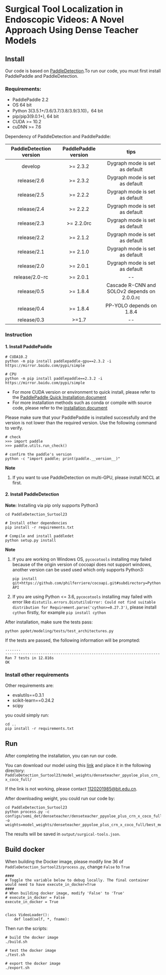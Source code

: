 # Surgical Tool Localization in Endoscopic Videos: A Novel Approach Using Dense Teacher Models

## Install 

Our code is based on [PaddleDetection](https://github.com/PaddlePaddle/PaddleDetection).To run our code, you must first install PaddlePaddle and PaddleDetection.

### Requirements:

- PaddlePaddle 2.2
- OS 64 bit
- Python 3(3.5.1+/3.6/3.7/3.8/3.9/3.10)，64 bit
- pip/pip3(9.0.1+), 64 bit
- CUDA >= 10.2
- cuDNN >= 7.6


Dependency of PaddleDetection and PaddlePaddle:

| PaddleDetection version | PaddlePaddle version |                     tips                     |
| :---------------------: | :------------------: | :------------------------------------------: |
|         develop         |       >= 2.3.2       |        Dygraph mode is set as default        |
|       release/2.6       |       >= 2.3.2       |        Dygraph mode is set as default        |
|       release/2.5       |       >= 2.2.2       |        Dygraph mode is set as default        |
|       release/2.4       |       >= 2.2.2       |        Dygraph mode is set as default        |
|       release/2.3       |      >= 2.2.0rc      |        Dygraph mode is set as default        |
|       release/2.2       |       >= 2.1.2       |        Dygraph mode is set as default        |
|       release/2.1       |       >= 2.1.0       |        Dygraph mode is set as default        |
|       release/2.0       |       >= 2.0.1       |        Dygraph mode is set as default        |
|     release/2.0-rc      |       >= 2.0.1       |                      --                      |
|       release/0.5       |       >= 1.8.4       | Cascade R-CNN and SOLOv2 depends on 2.0.0.rc |
|       release/0.4       |       >= 1.8.4       |           PP-YOLO depends on 1.8.4           |
|       release/0.3       |        >=1.7         |                      --                      |

### Instruction

#### 1. Install PaddlePaddle

```
# CUDA10.2
python -m pip install paddlepaddle-gpu==2.3.2 -i https://mirror.baidu.com/pypi/simple

# CPU
python -m pip install paddlepaddle==2.3.2 -i https://mirror.baidu.com/pypi/simple
```

- For more CUDA version or environment to quick install, please refer to the [PaddlePaddle Quick Installation document](https://www.paddlepaddle.org.cn/install/quick)
- For more installation methods such as conda or compile with source code, please refer to the [installation document](https://www.paddlepaddle.org.cn/documentation/docs/en/install/index_en.html)

Please make sure that your PaddlePaddle is installed successfully and the version is not lower than the required version. Use the following command to verify.

```
# check
>>> import paddle
>>> paddle.utils.run_check()

# confirm the paddle's version
python -c "import paddle; print(paddle.__version__)"
```

**Note**

1.  If you want to use PaddleDetection on multi-GPU, please install NCCL at first.

#### 2. Install PaddleDetection

**Note:** Installing via pip only supports Python3

```
cd PaddleDetection_Surtool23

# Install other dependencies
pip install -r requirements.txt

# Compile and install paddledet
python setup.py install

```

**Note**

1. If you are working on Windows OS, `pycocotools` installing may failed because of the origin version of cocoapi does not support windows, another version can be used used which only supports Python3:

   ```pip install git+https://github.com/philferriere/cocoapi.git#subdirectory=PythonAPI```

2. If you are using Python <= 3.6, `pycocotools` installing may failed with error like `distutils.errors.DistutilsError: Could not find suitable distribution for Requirement.parse('cython>=0.27.3')`, please install `cython` firstly, for example `pip install cython`

After installation, make sure the tests pass:

```shell
python ppdet/modeling/tests/test_architectures.py
```

If the tests are passed, the following information will be prompted:

```
.......
----------------------------------------------------------------------
Ran 7 tests in 12.816s
OK
```



### Install other requirements

Other requirements are:

- evalutils==0.3.1
- scikit-learn==0.24.2
- scipy

you could simply run:

```
cd ..
pip install -r requirements.txt
```



## Run

After completing the installation, you can run our code.

You can download our model using this [link](https://pan.baidu.com/s/12s_AFa78YZRqXTXz4rdIzg?pwd=23d5) and place it in the following directory: `PaddleDetection_Surtool23/model_weights/denseteacher_ppyoloe_plus_crn_x_coco_full/`

If the link is not working, please contact 1120201985@bit.edu.cn.

After downloading weight, you could run our code by:
```
cd PaddleDetection_Surtool23
python process.py -c configs/semi_det/denseteacher/denseteacher_ppyoloe_plus_crn_x_coco_full.yml -o weights=model_weights/denseteacher_ppyoloe_plus_crn_x_coco_full/best_model.pdparams
```

The results will be saved in `output/surgical-tools.json`.



## Build docker

When building the Docker image, please modify line 36 of `PaddleDetection_Surtool23/process.py`, change `False` to `True`

```
####
# Toggle the variable below to debug locally. The final container would need to have execute_in_docker=True
####
# When building docker image, modify 'False' to 'True'
# execute_in_docker = False
execute_in_docker = True


class VideoLoader():
    def load(self, *, fname):
```

Then run the scripts:

```
# build the docker image
./build.sh

# test the docker image
./test.sh

# export the docker image
./export.sh
```

